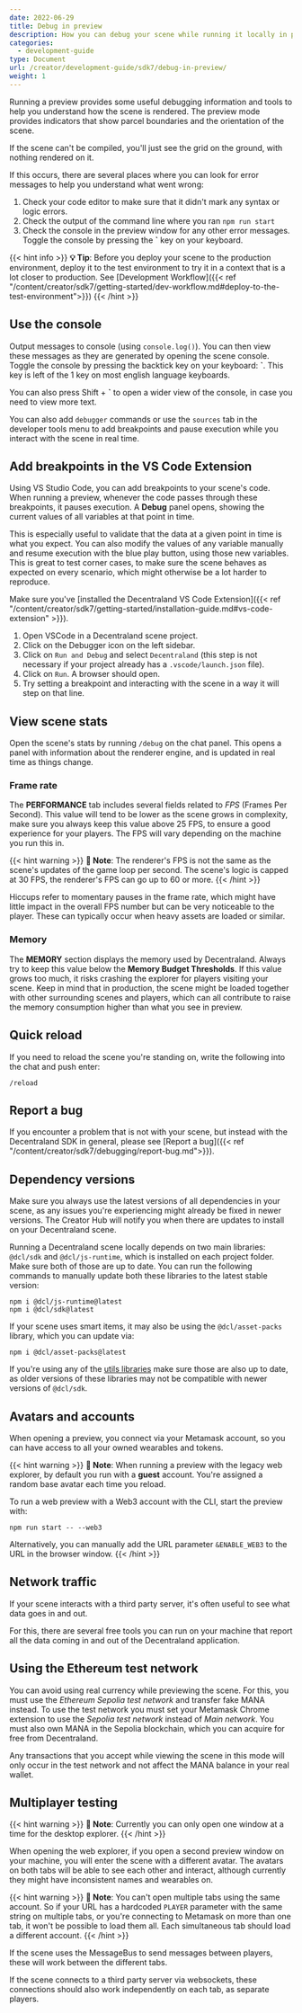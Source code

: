 ```yaml
---
date: 2022-06-29
title: Debug in preview
description: How you can debug your scene while running it locally in preview
categories:
  - development-guide
type: Document
url: /creator/development-guide/sdk7/debug-in-preview/
weight: 1
---
```


Running a preview provides some useful debugging information and tools to help you understand how the scene is rendered. The preview mode provides indicators that show parcel boundaries and the orientation of the scene.

If the scene can't be compiled, you'll just see the grid on the ground, with nothing rendered on it.

If this occurs, there are several places where you can look for error messages to help you understand what went wrong:

1. Check your code editor to make sure that it didn't mark any syntax or logic errors.
2. Check the output of the command line where you ran `npm run start`
3. Check the console in the preview window for any other error messages. Toggle the console by pressing the **`** key on your keyboard.

{{< hint info >}}
**💡 Tip**: Before you deploy your scene to the production environment, deploy it to the test environment to try it in a context that is a lot closer to production. See [Development Workflow]({{< ref "/content/creator/sdk7/getting-started/dev-workflow.md#deploy-to-the-test-environment">}})
{{< /hint >}}

## Use the console

Output messages to console (using `console.log()`). You can then view these messages as they are generated by opening the scene console. Toggle the console by pressing the backtick key on your keyboard: **`**. This key is left of the 1 key on most english language keyboards.

You can also press Shift + **\`** to open a wider view of the console, in case you need to view more text.

You can also add `debugger` commands or use the `sources` tab in the developer tools menu to add breakpoints and pause execution while you interact with the scene in real time.

<!-- When in preview, the console doesn't display messages from the engine. These are often not relevant to your scene, but if you need to see them add the following parameter to the URL:

`&DEBUG_LOGS` -->

<!-- Once you deploy the scene, you won't be able to see the messages printed to console when you visit the scene in-world. If you need to check these messages on the deployed scene, you can turn the scene's console messages back on adding the following parameter to the URL:

`DEBUG_SCENE_LOG`. -->

## Add breakpoints in the VS Code Extension

Using VS Studio Code, you can add breakpoints to your scene's code. When running a preview, whenever the code passes through these breakpoints, it pauses execution. A **Debug** panel opens, showing the current values of all variables at that point in time.

This is especially useful to validate that the data at a given point in time is what you expect. You can also modify the values of any variable manually and resume execution with the blue play button, using those new variables. This is great to test corner cases, to make sure the scene behaves as expected on every scenario, which might otherwise be a lot harder to reproduce.

Make sure you've [installed the Decentraland VS Code Extension]({{< ref "/content/creator/sdk7/getting-started/installation-guide.md#vs-code-extension" >}}).

1. Open VSCode in a Decentraland scene project.
2. Click on the Debugger icon on the left sidebar.
3. Click on `Run and Debug` and select `Decentraland` (this step is not necessary if your project already has a `.vscode/launch.json` file).
4. Click on `Run`. A browser should open.
5. Try setting a breakpoint and interacting with the scene in a way it will step on that line.

## View scene stats

Open the scene's stats by running `/debug` on the chat panel. This opens a panel with information about the renderer engine, and is updated in real time as things change.

### Frame rate

The **PERFORMANCE** tab includes several fields related to _FPS_ (Frames Per Second). This value will tend to be lower as the scene grows in complexity, make sure you always keep this value above 25 FPS, to ensure a good experience for your players. The FPS will vary depending on the machine you run this in.

{{< hint warning >}}
**📔 Note**: The renderer's FPS is not the same as the scene's updates of the game loop per second. The scene's logic is capped at 30 FPS, the renderer's FPS can go up to 60 or more.
{{< /hint >}}

Hiccups refer to momentary pauses in the frame rate, which might have little impact in the overall FPS number but can be very noticeable to the player. These can typically occur when heavy assets are loaded or similar.

### Memory

The **MEMORY** section displays the memory used by Decentraland. Always try to keep this value below the **Memory Budget Thresholds**. If this value grows too much, it risks crashing the explorer for players visiting your scene. Keep in mind that in production, the scene might be loaded together with other surrounding scenes and players, which can all contribute to raise the memory consumption higher than what you see in preview.

<!-- ### General

The third section includes general information about how the scene is running. What Catalyst realm, and what Ethereum network is being used, also how many other players are around currently being rendered.

### Scene

This section includes a lot of important stats about your scene's rendering:

- Processed Messages %
- Pending on Queue
- Poly
- Textures
- Materials
- Entities
- Meshes
- Bodies
- Components

The processed messages and message queue refer to the messages sent by your scene's code to the engine. These are useful to know if your scene is running more operations than the engine can support. If many messages get queued up, that's usually a bad sign.

The other numbers in the panel refer to the usage of resources, they display the total count of each item that's currently being managed in memory. Compare these values to the [scene limitations]({{< ref "/content/creator/sdk7/optimizing/scene-limitations.md" >}}). Keep in mind that the maximum allowed number for these values is proportional to the amount of parcels in the scene. If your scene tries to render an entity that exceeds these values, for example if it has too many triangles, it risks being too heavy to run for players in the scene.

{{< hint warning >}}
**📔 Note**: Keeping this panel open can negatively impact the frame rate and performance of your scene, so we recommend closing it while not in use.
{{< /hint >}} -->

## Quick reload

If you need to reload the scene you're standing on, write the following into the chat and push enter:

`/reload`

## Report a bug

If you encounter a problem that is not with your scene, but instead with the Decentraland SDK in general, please see [Report a bug]({{< ref "/content/creator/sdk7/debugging/report-bug.md">}}).

<!--
## Run code only in preview

You can detect if a scene is running as a preview or is already deployed in production, so that the same code behaves differently depending on the case. You can use this to add debugging logic to your code without the risk of forgetting to remove it and having it show in production.

To use this function, import the `~system/EnvironmentAPI` library.

```ts
import { isPreviewMode } from "~system/EnvironmentAPI"

executeTask(async () => {
  const preview: boolean = await isPreviewMode({})

  if (preview){
    console.log("Running in preview")
  }
})
```

{{< hint warning >}}
**📔 Note**:  `isPreviewMode()` needs to be run as an [async function]({{< ref "/content/creator/sdk7/programming-patterns/async-functions.md" >}}), since the response may delay in returning data.
{{< /hint >}} -->

## Dependency versions

Make sure you always use the latest versions of all dependencies in your scene, as any issues you're experiencing might already be fixed in newer versions. The Creator Hub will notify you when there are updates to install on your Decentraland scene.

Running a Decentraland scene locally depends on two main libraries: `@dcl/sdk` and `@dcl/js-runtime`, which is installed on each project folder. Make sure both of those are up to date. You can run the following commands to manually update both these libraries to the latest stable version:

```
npm i @dcl/js-runtime@latest
npm i @dcl/sdk@latest
```

If your scene uses smart items, it may also be using the `@dcl/asset-packs` library, which you can update via:

```
npm i @dcl/asset-packs@latest
```

If you're using any of the [utils libraries](https://studios.decentraland.org/resources?sdk_version=SDK7&resource_type=Library) make sure those are also up to date, as older versions of these libraries may not be compatible with newer versions of `@dcl/sdk`.

<!--
## View collision meshes

While viewing the preview, you can press `c` to view any collision meshes loaded in the glTF models of the scene. These are usually invisible, but determine where an avatar can move through, and where it can't.

![](/images/media/collision-meshes.png)

Collision meshes can be added to any model in an external 3D modeling tool like Blender. Large models like houses often include these, they are usually a lot simpler geometrically than the original shape, as this implies much less computational requirements. Stairs typically use a simplified collision mesh like a ramp to make it easier to climb. See [colliders](/creator/3d-modeling/colliders) for more details.

-->
<!--
## Lighting conditions

The in-world time of day has a big impact on how 3D models look. The color of the light source changes subtly, having a bluish tint at night, and a reddish tint during sunrise and sunset. The direction of the light also moves across the sky, casting shadows in different directions.

Check that your scene looks good at all times of day by switching the game clock to different values. Open the settings panel, and in the **General** tab set the **skybox time** to any time you prefer. If this slider is grayed out, make sure that the **Dynamic skybox** option is disabled.

<figure>
    <img src="/images/media/dynamic-skybox.png" alt="Dynamic skybox" width="300"/>
    <figcaption>In-world instructions</figcaption>
</figure>

Your 3D model's materials might not look the same as they did in the modeling tool you created it with. This is to be expected, as all 3D rendering engines have subtle differences in how they deal with light and materials.

-->

## Avatars and accounts

When opening a preview, you connect via your Metamask account, so you can have access to all your owned wearables and tokens.

{{< hint warning >}}
**📔 Note**: When running a preview with the legacy web explorer, by default you run with a **guest** account. You're assigned a random base avatar each time you reload.

To run a web preview with a Web3 account with the CLI, start the preview with:

```
npm run start -- --web3
```

Alternatively, you can manually add the URL parameter `&ENABLE_WEB3` to the URL in the browser window.
{{< /hint >}}

## Network traffic

If your scene interacts with a third party server, it's often useful to see what data goes in and out.

For this, there are several free tools you can run on your machine that report all the data coming in and out of the Decentraland application.

## Using the Ethereum test network

You can avoid using real currency while previewing the scene. For this, you must use the _Ethereum Sepolia test network_ and transfer fake MANA instead. To use the test network you must set your Metamask Chrome extension to use the _Sepolia test network_ instead of _Main network_. You must also own MANA in the Sepolia blockchain, which you can acquire for free from Decentraland.

Any transactions that you accept while viewing the scene in this mode will only occur in the test network and not affect the MANA balance in your real wallet.

## Multiplayer testing

{{< hint warning >}}
**📔 Note**: Currently you can only open one window at a time for the desktop explorer.
{{< /hint >}}

When opening the web explorer, if you open a second preview window on your machine, you will enter the scene with a different avatar. The avatars on both tabs will be able to see each other and interact, although currently they might have inconsistent names and wearables on.

{{< hint warning >}}
**📔 Note**: You can't open multiple tabs using the same account. So if your URL has a hardcoded `PLAYER` parameter with the same string on multiple tabs, or you're connecting to Metamask on more than one tab, it won't be possible to load them all. Each simultaneous tab should load a different account.
{{< /hint >}}

If the scene uses the MessageBus to send messages between players, these will work between the different tabs.

If the scene connects to a third party server via websockets, these connections should also work independently on each tab, as separate players.
